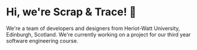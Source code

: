 # Hi, we're Scrap & Trace! 👋

We're a team of developers and designers from Heriot-Watt University, Edinburgh, Scotland. We're currently working on a project for our third year software engineering course.
